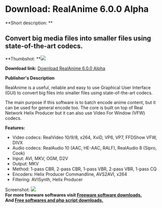 # Download: RealAnime 6.0.0 Alpha

**Short description: **

## Convert big media files into smaller files using state-of-the-art codecs.

  
**Thumbshot: **![](http://www.freewarefiles.com/screenshot/realanime_md.gif)   
  
**Download link:** [Download RealAnime 6.0.0 Alpha](http://freesoftwares.boysofts.com/RealAnime-Alpha-Stable_program_18993.html)  
  

**Publisher's Description**  
  

RealAnime is a useful, reliable and easy to use Graphical User Interface (GUI)
to convert big files into smaller files using state-of-the-art codecs.

The main purpose if this software is to batch encode anime content, but it can
be used for general encode too. The core is built on top of Real Network Helix
Producer but it can also use Video For Window (VFW) codecs.

**Features:**

  * Video codecs: RealVideo 10/9/8, x264, XviD, VP6, VP7, FFDShow VFW, DIVX 
  * Audio codecs: RealAudio 10 (AAC, HE-AAC, RALF), RealAudio 8 (Sipro, Cook) 
  * Input: AVI, MKV, OGM, D2V 
  * Output: MKV 
  * Method: 1-pass CBR, 2-pass CBR, 1-pass VBR, 2-pass VBR, 1-pass CQ 
  * Encoders: Helix Producer Commandline, AVS2AVI, x264 
  * Filtering: AVISynth, Helix Producer 

  
  
Screenshot: ![](http://www.freewarefiles.com/screenshot/realanime.gif)  
**For more freeware softwares visit [Freeware software downloads.](http://freesoftwares.boysofts.com/)**   
**And [Free softwares and php script downloads.](http://www.boysofts.com/)**

